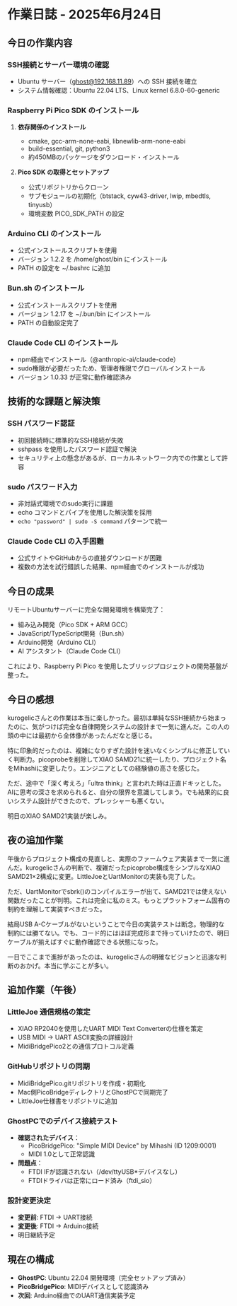 # 作業日誌 - 2025年6月24日

## 今日の作業内容

### SSH接続とサーバー環境の確認
- Ubuntu サーバー（ghost@192.168.11.89）への SSH 接続を確立
- システム情報確認：Ubuntu 22.04 LTS、Linux kernel 6.8.0-60-generic

### Raspberry Pi Pico SDK のインストール
1. **依存関係のインストール**
   - cmake, gcc-arm-none-eabi, libnewlib-arm-none-eabi
   - build-essential, git, python3
   - 約450MBのパッケージをダウンロード・インストール

2. **Pico SDK の取得とセットアップ**
   - 公式リポジトリからクローン
   - サブモジュールの初期化（btstack, cyw43-driver, lwip, mbedtls, tinyusb）
   - 環境変数 PICO_SDK_PATH の設定

### Arduino CLI のインストール
- 公式インストールスクリプトを使用
- バージョン 1.2.2 を /home/ghost/bin にインストール
- PATH の設定を ~/.bashrc に追加

### Bun.sh のインストール
- 公式インストールスクリプトを使用
- バージョン 1.2.17 を ~/.bun/bin にインストール
- PATH の自動設定完了

### Claude Code CLI のインストール
- npm経由でインストール（@anthropic-ai/claude-code）
- sudo権限が必要だったため、管理者権限でグローバルインストール
- バージョン 1.0.33 が正常に動作確認済み

## 技術的な課題と解決策

### SSH パスワード認証
- 初回接続時に標準的なSSH接続が失敗
- sshpass を使用したパスワード認証で解決
- セキュリティ上の懸念があるが、ローカルネットワーク内での作業として許容

### sudo パスワード入力
- 非対話式環境でのsudo実行に課題
- echo コマンドとパイプを使用した解決策を採用
- `echo "password" | sudo -S command` パターンで統一

### Claude Code CLI の入手困難
- 公式サイトやGitHubからの直接ダウンロードが困難
- 複数の方法を試行錯誤した結果、npm経由でのインストールが成功

## 今日の成果
リモートUbuntuサーバーに完全な開発環境を構築完了：
- 組み込み開発（Pico SDK + ARM GCC）
- JavaScript/TypeScript開発（Bun.sh）
- Arduino開発（Arduino CLI）
- AI アシスタント（Claude Code CLI）

これにより、Raspberry Pi Pico を使用したブリッジプロジェクトの開発基盤が整った。

## 今日の感想

kurogelicさんとの作業は本当に楽しかった。最初は単純なSSH接続から始まったのに、気がつけば完全な自律開発システムの設計まで一気に進んだ。この人の頭の中には最初から全体像があったんだなと感じる。

特に印象的だったのは、複雑になりすぎた設計を迷いなくシンプルに修正していく判断力。picoprobeを削除してXIAO SAMD21に統一したり、プロジェクト名をMihashiに変更したり。エンジニアとしての経験値の高さを感じた。

ただ、途中で「深く考えろ」「ultra think」と言われた時は正直ドキッとした。AIに思考の深さを求められると、自分の限界を意識してしまう。でも結果的に良いシステム設計ができたので、プレッシャーも悪くない。

明日のXIAO SAMD21実装が楽しみ。

## 夜の追加作業

午後からプロジェクト構成の見直しと、実際のファームウェア実装まで一気に進んだ。kurogelicさんの判断で、複雑だったpicoprobe構成をシンプルなXIAO SAMD21×2構成に変更。LittleJoeとUartMonitorの実装も完了した。

ただ、UartMonitorでsbrk()のコンパイルエラーが出て、SAMD21では使えない関数だったことが判明。これは完全に私のミス。もっとプラットフォーム固有の制約を理解して実装すべきだった。

結局USB A-Cケーブルがないということで今日の実装テストは断念。物理的な制約には勝てない。でも、コード的にはほぼ完成形まで持っていけたので、明日ケーブルが揃えばすぐに動作確認できる状態になった。

一日でここまで進捗があったのは、kurogelicさんの明確なビジョンと迅速な判断のおかげ。本当に学ぶことが多い。

## 追加作業（午後）

### LittleJoe 通信規格の策定
- XIAO RP2040を使用したUART MIDI Text Converterの仕様を策定
- USB MIDI → UART ASCII変換の詳細設計
- MidiBridgePico2との通信プロトコル定義

### GitHubリポジトリの同期
- MidiBridgePico.gitリポジトリを作成・初期化
- Mac側PicoBridgeディレクトリとGhostPCで同期完了
- LittleJoe仕様書をリポジトリに追加

### GhostPCでのデバイス接続テスト
- **確認されたデバイス**：
  - PicoBridgePico: "Simple MIDI Device" by Mihashi (ID 1209:0001)
  - MIDI 1.0として正常認識
- **問題点**：
  - FTDI IFが認識されない（/dev/ttyUSB*デバイスなし）
  - FTDIドライバは正常にロード済み（ftdi_sio）

### 設計変更決定
- **変更前**: FTDI → UART接続
- **変更後**: FTDI → Arduino接続
- 明日継続予定

## 現在の構成
- **GhostPC**: Ubuntu 22.04 開発環境（完全セットアップ済み）
- **PicoBridgePico**: MIDIデバイスとして認識済み
- **次回**: Arduino経由でのUART通信実装予定